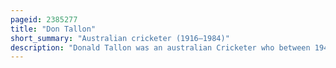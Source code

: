 ```yaml
---
pageid: 2385277
title: "Don Tallon"
short_summary: "Australian cricketer (1916–1984)"
description: "Donald Tallon was an australian Cricketer who between 1946 and 1953 played 21 Test Matches as Wicket-Keeper. He was widely regarded by his Contemporaries as Australia's best Wicketkeeper ever and one of the best in Test History with an understated Style an Ability to anticipate the Flight Length and Spin of the Ball and an efficient Stumping Technique. Tallon toured England as Part of Don Bradman's 1948 Invincibles and was named one of the wisden Cricketers of the Year for his Performances during that Season. During his Test Career Tallon made 58 Dismissals comprised of 50 Catches and 8 Stumpings."
---
```

